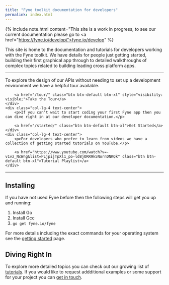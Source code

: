 ```yaml
---
title: "Fyne toolkit documentation for developers"
permalink: index.html
---
```


{% include note.html content="This site is a work in progress, to see our current documentation please go to <a href=\"https://fyne.io/develop\">fyne.io/develop</a>" %}

This site is home to the documentation and tutorials for developers working with the
Fyne toolkit. We have details for people just getting started, building their first
graphical app through to detailed walkthroughs of complex topics related to building
leading cross platform apps.

---

<div class="intro-row">
    <div class="col-lg-4 text-center">
        <p>To explore the design of our APIs without needing to set up a development environment we have a helpful tour available.</p>

        <a href="/tour/" class="btn btn-default btn-xl" style="visibility: visible;">Take the Tour</a>
    </div>
    <div class="col-lg-4 text-center">
        <p>If you can't wait to start coding your first Fyne app then you can dive right in at our developer documentation.</p>

        <a href="/started/" class="btn btn-default btn-xl">Get Started</a>
    </div>
    <div class="col-lg-4 text-center">
        <p>For developers who prefer to learn from videos we have a collection of getting started tutorials on YouTube.</p>

        <a href="https://www.youtube.com/watch?v=-v1vz_NcWng&list=PLjpijTpXl1_po-ld8jORR9k5NornDNKQk" class="btn btn-default btn-xl">Tutorial Playlist</a>
    </div>
</div>

---

## Installing

If you have not used Fyne before then the following steps will get you up and running:

1. Install Go
1. Install Gcc
1. `go get fyne.io/fyne`

For more details including the exact commands for your operating system see 
the [getting started](http://localhost:4000/started/) page.

## Diving Right In

To explore more detailed topics you can check out our growing list of
[tutorials](/tutorials/). If you would like to request addditional examples or
some support for your project you can [get in touch](https://fyne.io/support/).

